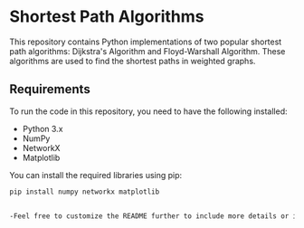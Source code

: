 # Shortest Path Algorithms

This repository contains Python implementations of two popular shortest path algorithms: Dijkstra's Algorithm and Floyd-Warshall Algorithm. These algorithms are used to find the shortest paths in weighted graphs.

## Requirements

To run the code in this repository, you need to have the following installed:

- Python 3.x
- NumPy
- NetworkX
- Matplotlib

You can install the required libraries using pip:

```bash
pip install numpy networkx matplotlib


-Feel free to customize the README further to include more details or instructions specific to your project or use case
